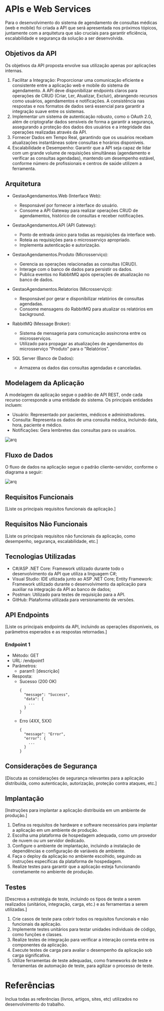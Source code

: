 # APIs e Web Services

Para o desenvolvimento do sistema de agendamento de consultas médicas (web e mobile) foi criada a API que será apresentada nos próximos tópicos, juntamente com a arquitetura que são cruciais para garantir eficiência, escalabilidade e segurança da solução a ser desenvolvida.


## Objetivos da API

Os objetivos da API proposta envolve sua utilização apenas por aplicações internas.

1. Facilitar a Integração: Proporcionar uma comunicação eficiente e consistente entre a aplicação web e mobile do sistema de agendamento.
A API deve disponibilizar endpoints claros para operações de CRUD (Criar, Ler, Atualizar, Excluir), abrangendo recursos como usuários, agendamentos e notificações. A consistência nas respostas e nos formatos de dados será essencial para garantir a integração suave entre os sistemas.
2. Implementar um sistema de autenticação robusto, como o OAuth 2.0, além de criptografar dados sensíveis de forma a garantir a segurança, assegurando a proteção dos dados dos usuários e a integridade das operações realizadas através da API.
3. Fornecer Dados em Tempo Real, garantindo que os usuários recebam atualizações instantâneas sobre consultas e horários disponíveis.
4. Escalabilidade e Desempenho: Garantir que a API seja capaz de lidar com um grande volume de requisições simultâneas (agendamento e verificar as consultas agendadas), mantendo um desempenho estável, conforme número de profissionais e centros de saúde utilizem a ferramenta.


## Arquitetura

- GestaoAgendamentos.Web (Interface Web):
  - Responsável por fornecer a interface do usuário.
  - Consome a API Gateway para realizar operações CRUD de agendamentos, histórico de consultas e receber notificações.
  
- GestaoAgendamentos.API (API Gateway):
  - Ponto de entrada único para todas as requisições da interface web.
  - Roteia as requisições para o microsserviço apropriado.
  - Implementa autenticação e autorização.
  
- GestaoAgendamentos.Produto (Microsserviço):
    - Gerencia as operações relacionadas as consultas (CRUD).
    - Interage com o banco de dados para persistir os dados.
    - Publica eventos no RabbitMQ após operações de atualização no banco de dados.
  
- GestaoAgendamentos.Relatorios (Microsserviço):
    - Responsável por gerar e disponibilizar relatórios de consultas agendadas.
    - Consome mensagens do RabbitMQ para atualizar os relatórios em background.
  
- RabbitMQ (Message Broker):
    - Sistema de mensageria para comunicação assíncrona entre os microsserviços.
    - Utilizado para propagar as atualizações de agendamentos do microsserviço "Produto" para o "Relatórios".
  
- SQL Server (Banco de Dados):
    - Armazena os dados das consultas agendadas e canceladas.

## Modelagem da Aplicação

A modelagem da aplicação segue o padrão de API REST, onde cada recurso corresponde a uma entidade do sistema. Os principais entidades incluem:
- Usuário: Representado por pacientes, médicos e administradores.
- Consulta: Representa os dados de uma consulta médica, incluindo data, hora, paciente e médico.
- Notificações: Gera lembretes das consultas para os usuários.

![arq](https://github.com/ICEI-PUC-Minas-PMV-SI/pmv-si-2024-2-pe6-t2-g07-agendamento-consulta-medica/blob/8004c54f34a4b2363cf38b6d5dfa3e2dcbfc734a/docs/img/Diagrama%20de%20Classe%20-%20Consulta%20F%C3%A1cil.png)

## Fluxo de Dados

O fluxo de dados na aplicação segue o padrão cliente-servidor, conforme o diagrama a seguir:

![arq]()

## Requisitos Funcionais

[Liste os principais requisitos funcionais da aplicação.]

## Requisitos Não Funcionais

[Liste os principais requisitos não funcionais da aplicação, como desempenho, segurança, escalabilidade, etc.]

## Tecnologias Utilizadas

- C#/ASP .NET Core: Framework utilizado durante todo o desenvolvimento da API que utiliza a linguagem C#;
- Visual Studio: IDE utlizada junto ao ASP .NET Core;
Entity Framework: Framework utilizado durante o desenvolvimento da aplicação para auxiliar na integração da API ao banco de dados;
- Postman: Utilizado para testes de requisição para a API.
- GitHub: Plataforma utilizada para versionamento de versões.

## API Endpoints

[Liste os principais endpoints da API, incluindo as operações disponíveis, os parâmetros esperados e as respostas retornadas.]

### Endpoint 1
- Método: GET
- URL: /endpoint1
- Parâmetros:
  - param1: [descrição]
- Resposta:
  - Sucesso (200 OK)
    ```
    {
      "message": "Success",
      "data": {
        ...
      }
    }
    ```
  - Erro (4XX, 5XX)
    ```
    {
      "message": "Error",
      "error": {
        ...
      }
    }
    ```


## Considerações de Segurança

[Discuta as considerações de segurança relevantes para a aplicação distribuída, como autenticação, autorização, proteção contra ataques, etc.]

## Implantação

[Instruções para implantar a aplicação distribuída em um ambiente de produção.]

1. Defina os requisitos de hardware e software necessários para implantar a aplicação em um ambiente de produção.
2. Escolha uma plataforma de hospedagem adequada, como um provedor de nuvem ou um servidor dedicado.
3. Configure o ambiente de implantação, incluindo a instalação de dependências e configuração de variáveis de ambiente.
4. Faça o deploy da aplicação no ambiente escolhido, seguindo as instruções específicas da plataforma de hospedagem.
5. Realize testes para garantir que a aplicação esteja funcionando corretamente no ambiente de produção.

## Testes

[Descreva a estratégia de teste, incluindo os tipos de teste a serem realizados (unitários, integração, carga, etc.) e as ferramentas a serem utilizadas.]

1. Crie casos de teste para cobrir todos os requisitos funcionais e não funcionais da aplicação.
2. Implemente testes unitários para testar unidades individuais de código, como funções e classes.
3. Realize testes de integração para verificar a interação correta entre os componentes da aplicação.
4. Execute testes de carga para avaliar o desempenho da aplicação sob carga significativa.
5. Utilize ferramentas de teste adequadas, como frameworks de teste e ferramentas de automação de teste, para agilizar o processo de teste.

# Referências

Inclua todas as referências (livros, artigos, sites, etc) utilizados no desenvolvimento do trabalho.
